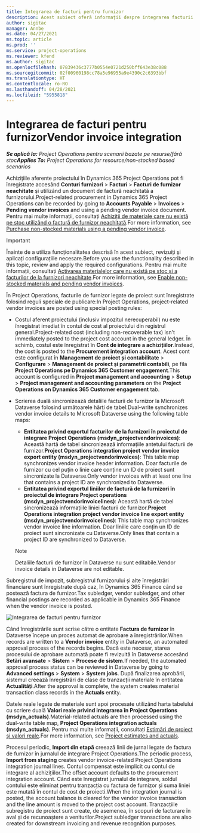 ```yaml
---
title: Integrarea de facturi pentru furnizor
description: Acest subiect oferă informații despre integrarea facturii furnizorului în Project Operations.
author: sigitac
manager: Annbe
ms.date: 04/27/2021
ms.topic: article
ms.prod: ''
ms.service: project-operations
ms.reviewer: kfend
ms.author: sigitac
ms.openlocfilehash: 07839436c3777b0554e0721d250bff643e38c088
ms.sourcegitcommit: 02f00960198cc78a5e96955a9e4390c2c6393bbf
ms.translationtype: HT
ms.contentlocale: ro-RO
ms.lasthandoff: 04/28/2021
ms.locfileid: "5955818"
---
```

# <a name="vendor-invoice-integration"></a><span data-ttu-id="9a309-103">Integrarea de facturi pentru furnizor</span><span class="sxs-lookup"><span data-stu-id="9a309-103">Vendor invoice integration</span></span>

<span data-ttu-id="9a309-104">_**Se aplică la:** Project Operations pentru scenarii bazate pe resurse/fără stoc_</span><span class="sxs-lookup"><span data-stu-id="9a309-104">_**Applies To:** Project Operations for resource/non-stocked based scenarios_</span></span>

<span data-ttu-id="9a309-105">Achizițiile aferente proiectului în Dynamics 365 Project Operations pot fi înregistrate accesând **Conturi furnizori** > **Facturi** > **Facturi de furnizor neachitate** și utilizând un document de factură neachitată a furnizorului.</span><span class="sxs-lookup"><span data-stu-id="9a309-105">Project-related procurement in Dynamics 365 Project Operations can be recorded by going to **Accounts Payable** > **Invoices** > **Pending vendor invoices** and using a pending vendor invoice document.</span></span> <span data-ttu-id="9a309-106">Pentru mai multe informații, consultați [Achiziții de materiale care nu există pe stoc utilizând o factură de furnizor neachitată](../procurement/pending-vendor-invoices.md).</span><span class="sxs-lookup"><span data-stu-id="9a309-106">For more information, see [Purchase non-stocked materials using a pending vendor invoice](../procurement/pending-vendor-invoices.md).</span></span>

> [!IMPORTANT]
> <span data-ttu-id="9a309-107">Înainte de a utiliza funcționalitatea descrisă în acest subiect, revizuiți și aplicați configurațiile necesare.</span><span class="sxs-lookup"><span data-stu-id="9a309-107">Before you use the functionality described in this topic, review and apply the required configurations.</span></span> <span data-ttu-id="9a309-108">Pentru mai multe informații, consultați [Activarea materialelor care nu există pe stoc și a facturilor de la furnizori neachitate](../procurement/configure-materials-nonstocked.md).</span><span class="sxs-lookup"><span data-stu-id="9a309-108">For more information, see [Enable non-stocked materials and pending vendor invoices](../procurement/configure-materials-nonstocked.md).</span></span>

<span data-ttu-id="9a309-109">În Project Operations, facturile de furnizor legate de proiect sunt înregistrate folosind reguli speciale de publicare:</span><span class="sxs-lookup"><span data-stu-id="9a309-109">In Project Operations, project-related vendor invoices are posted using special posting rules:</span></span>

- <span data-ttu-id="9a309-110">Costul aferent proiectului (inclusiv impozitul nerecuperabil) nu este înregistrat imediat în contul de cost al proiectului din registrul general.</span><span class="sxs-lookup"><span data-stu-id="9a309-110">Project-related cost (including non-recoverable tax) isn't immediately posted to the project cost account in the general ledger.</span></span> <span data-ttu-id="9a309-111">În schimb, costul este înregistrat în **Cont de integrare a achizițiilor**.</span><span class="sxs-lookup"><span data-stu-id="9a309-111">Instead, the cost is posted to the **Procurement integration account**.</span></span> <span data-ttu-id="9a309-112">Acest cont este configurat în **Management de proiect și contabilitate** > **Configurare** > **Management de proiect și parametrii contabili**, pe fila **Project Operations pe Dynamics 365 Customer engagement**.</span><span class="sxs-lookup"><span data-stu-id="9a309-112">This account is configured in **Project management and accounting** > **Setup** > **Project management and accounting parameters** on the **Project Operations on Dynamics 365 Customer engagement** tab.</span></span>
- <span data-ttu-id="9a309-113">Scrierea duală sincronizează detaliile facturii de furnizor la Microsoft Dataverse folosind următoarele hărți de tabel:</span><span class="sxs-lookup"><span data-stu-id="9a309-113">Dual-write synchronizes vendor invoice details to Microsoft Dataverse using the following table maps:</span></span>

     - <span data-ttu-id="9a309-114">**Entitatea privind exportul facturilor de la furnizori în proiectul de integrare Project Operations (msdyn_projectvendorinvoices)**: Această hartă de tabel sincronizează informațiile antetului facturii de furnizor.</span><span class="sxs-lookup"><span data-stu-id="9a309-114">**Project Operations integration project vendor invoice export entity (msdyn_projectvendorinvoices)**: This table map synchronizes vendor invoice header information.</span></span> <span data-ttu-id="9a309-115">Doar facturile de furnizor cu cel puțin o linie care conține un ID de proiect sunt sincronizate la Dataverse.</span><span class="sxs-lookup"><span data-stu-id="9a309-115">Only vendor invoices with at least one line that contains a project ID are synchronized to Dataverse.</span></span>
     - <span data-ttu-id="9a309-116">**Entitatea privind exportul liniilor de factură de la furnizori în proiectul de integrare Project operations (msdyn_projectvendorinvoicelines)**: Această hartă de tabel sincronizează informațiile liniei facturii de furnizor.</span><span class="sxs-lookup"><span data-stu-id="9a309-116">**Project Operations integration project vendor invoice line export entity (msdyn_projectvendorinvoicelines)**: This table map synchronizes vendor invoice line information.</span></span> <span data-ttu-id="9a309-117">Doar liniile care conțin un ID de proiect sunt sincronizate cu Dataverse.</span><span class="sxs-lookup"><span data-stu-id="9a309-117">Only lines that contain a project ID are synchronized to Dataverse.</span></span>

     > [!NOTE]
     > <span data-ttu-id="9a309-118">Detaliile facturii de furnizor în Dataverse nu sunt editabile.</span><span class="sxs-lookup"><span data-stu-id="9a309-118">Vendor invoice details in Dataverse are not editable.</span></span>

<span data-ttu-id="9a309-119">Subregistrul de impozit, subregistrul furnizorului și alte înregistrări financiare sunt înregistrate după caz, în Dynamics 365 Finance când se postează factura de furnizor.</span><span class="sxs-lookup"><span data-stu-id="9a309-119">Tax subledger, vendor subledger, and other financial postings are recorded as applicable in Dynamics 365 Finance when the vendor invoice is posted.</span></span>

![Integrarea de facturi pentru furnizor](media/DW7VendorInvoice.png)

<span data-ttu-id="9a309-121">Când înregistrările sunt scrise către o entitate **Factura de furnizor** în Dataverse începe un proces automat de aprobare a înregistrărilor.</span><span class="sxs-lookup"><span data-stu-id="9a309-121">When records are written to a **Vendor invoice** entity in Dataverse, an automated approval process of the records begins.</span></span> <span data-ttu-id="9a309-122">Dacă este necesar, starea procesului de aprobare automată poate fi revizuită în Dataverse accesând **Setări avansate** > **Sistem** > **Procese de sistem**.</span><span class="sxs-lookup"><span data-stu-id="9a309-122">If needed, the automated approval process status can be reviewed in Dataverse by going to **Advanced settings** > **System** > **System jobs**.</span></span> <span data-ttu-id="9a309-123">După finalizarea aprobării, sistemul creează înregistrări de clase de tranzacții materiale în entitatea **Actualități**.</span><span class="sxs-lookup"><span data-stu-id="9a309-123">After the approval is complete, the system creates material transaction class records in the **Actuals** entity.</span></span>

<span data-ttu-id="9a309-124">Datele reale legate de materiale sunt apoi procesate utilizând harta tabelului cu scriere duală **Valori reale privind integrarea în Project Operations (msdyn_actuals)**.</span><span class="sxs-lookup"><span data-stu-id="9a309-124">Material-related actuals are then processed using the dual-write table map, **Project Operations integration actuals (msdyn_actuals)**.</span></span> <span data-ttu-id="9a309-125">Pentru mai multe informații, consultați [Estimări de proiect și valori reale](resource-dual-write-estimates-actuals.md).</span><span class="sxs-lookup"><span data-stu-id="9a309-125">For more information, see [Project estimates and actuals](resource-dual-write-estimates-actuals.md).</span></span>

<span data-ttu-id="9a309-126">Procesul periodic, **Import din etapă** creează linii de jurnal legate de factura de furnizor în jurnalul de integrare Project Operations.</span><span class="sxs-lookup"><span data-stu-id="9a309-126">The periodic process, **Import from staging** creates vendor invoice-related Project Operations integration journal lines.</span></span> <span data-ttu-id="9a309-127">Contul compensat este implicit cu contul de integrare al achizițiilor.</span><span class="sxs-lookup"><span data-stu-id="9a309-127">The offset account defaults to the procurement integration account.</span></span> <span data-ttu-id="9a309-128">Când este înregistrat jurnalul de integrare, soldul contului este eliminat pentru tranzacția cu factura de furnizor și suma liniei este mutată în contul de cost de proiecti.</span><span class="sxs-lookup"><span data-stu-id="9a309-128">When the integration journal is posted, the account balance is cleared for the vendor invoice transaction and the line amount is moved to the project cost account.</span></span> <span data-ttu-id="9a309-129">Tranzacțiile subregistru de proiect sunt create, de asemenea, în scopuri de facturare în aval și de recunoaștere a veniturilor.</span><span class="sxs-lookup"><span data-stu-id="9a309-129">Project subledger transactions are also created for downstream invoicing and revenue recognition purposes.</span></span>
